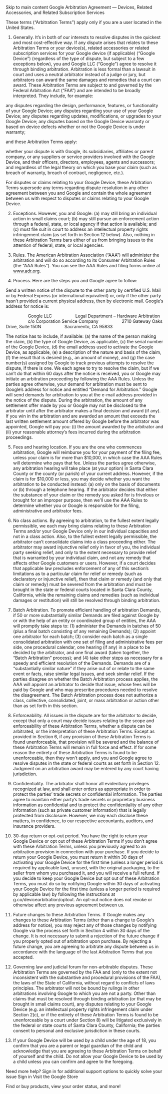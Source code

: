 Skip to main content
Google Arbitration Agreement — Devices, Related Accessories, and Related Subscription Services

These terms (“Arbitration Terms”) apply only if you are a user located in the United States. 

1. Generally. It’s in both of our interests to resolve disputes in the quickest and most cost-effective way. If any dispute arises that relates to these Arbitration Terms or your device(s), related accessories or related subscription services for your Google device (if applicable) (“Google Device”) (regardless of the type of dispute, but subject to a few exceptions below), you and Google LLC (“Google”) agree to resolve it through binding arbitration. Arbitration is less formal than a lawsuit in court and uses a neutral arbitrator instead of a judge or jury, but arbitrators can award the same damages and remedies that a court can award. These Arbitration Terms are subject to and governed by the Federal Arbitration Act (“FAA”) and are intended to be broadly interpreted. They include, for example:

any disputes regarding the design, performance, features, or functionality of your Google Device;
any disputes regarding your use of your Google Device;
any disputes regarding updates, modifications, or upgrades to your Google Device;
any disputes based on the Google Device warranty or based on device defects whether or not the Google Device is under warranty; 

and these Arbitration Terms apply:

whether your dispute is with Google, its subsidiaries, affiliates or parent company, or any suppliers or service providers involved with the Google Device, and their officers, directors, employees, agents and successors; and
regardless of the legal theory on which you base your claim (such as breach of warranty, breach of contract, negligence, etc.).

For disputes or claims relating to your Google Device, these Arbitration Terms supersede any terms regarding dispute resolution in any other agreement between you and Google and contain the whole agreement between us with respect to disputes or claims relating to your Google Device.

2. Exceptions. However, you and Google: (a) may still bring an individual action in small claims court; (b) may still pursue an enforcement action through a federal, state, or local agency if that action is available; and (c) must file suit in court to address an intellectual property rights infringement claim (as set forth in Section 12 below). Also, nothing in these Arbitration Terms bars either of us from bringing issues to the attention of federal, state, or local agencies.

3. Rules. The American Arbitration Association (“AAA”) will administer the arbitration and will do so according to its Consumer Arbitration Rules (the “AAA Rules”). You can see the AAA Rules and filing forms online at www.adr.org.

4. Process. Here are the steps you and Google agree to follow:

Send a written notice of the dispute to the other party by certified U.S. Mail or by Federal Express (or international equivalent) or, only if the other party hasn’t provided a current physical address, then by electronic mail. Google’s address for notice is:

                  Google LLC
                  Legal Department – Hardware Arbitration 
                  c/o Corporation Service Company
                  2710 Gateway Oaks Drive, Suite 150N
                  Sacramento, CA 95833

The notice has to include, if available: (a) the name of the person making the claim, (b) the type of Google Device, as applicable, (c) the serial number of the Google Device, (d) the email address used to activate the Google Device, as applicable, (e) a description of the nature and basis of the claim, (f) the result that is desired (e.g., an amount of money), and (g) the case number(s) assigned by Google to track previous attempts to resolve the dispute, if there is one.
We each agree to try to resolve the claim, but if we can’t do that within 60 days after the notice is received, you or Google may initiate an arbitration proceeding by following the AAA Rules. Unless the parties agree otherwise, your demand for arbitration must be sent to Google’s address for notice and entitled “Demand for Arbitration.” Google will send demands for arbitration to you at the e-mail address provided in the notice of the dispute.
During the arbitration, the amount of any settlement offer made by you or Google may not be disclosed to the arbitrator until after the arbitrator makes a final decision and award (if any).
If you win in the arbitration and are awarded an amount that exceeds the last written settlement amount offered by Google before the arbitrator was appointed, Google will pay you: (i) the amount awarded by the arbitrator and (ii) your reasonable attorney’s fees incurred during the arbitration proceedings.

5. Fees and hearing location. If you are the one who commences arbitration, Google will reimburse you for your payment of the filing fee, unless your claim is for more than $10,000, in which case the AAA Rules will determine who pays that fee. Unless the parties agree otherwise, any arbitration hearing will take place (at your option) in Santa Clara County or the county (or parish) of your current address. However, if the claim is for $10,000 or less, you may decide whether you want the arbitration to be conducted instead: (a) only on the basis of documents or (b) through a telephone hearing. If the arbitrator decides that either the substance of your claim or the remedy you asked for is frivolous or brought for an improper purpose, then we’ll use the AAA Rules to determine whether you or Google is responsible for the filing, administrative and arbitrator fees.

6. No class actions. By agreeing to arbitration, to the fullest extent legally permissible, we each may bring claims relating to these Arbitration Terms and/or your Google Device only in our individual capacities and not in a class action. Also, to the fullest extent legally permissible, the arbitrator can’t consolidate claims into a class proceeding either. The arbitrator may award injunctive relief only in favor of you, the individual party seeking relief, and only to the extent necessary to provide relief that is warranted by your individual claim, and not any remedy that affects other Google customers or users. However, if a court decides that applicable law precludes enforcement of any of this section’s limitations as to a particular claim for relief or remedy (such as declaratory or injunctive relief), then that claim or remedy (and only that claim or remedy) must be severed from the arbitration and must be brought in the state or federal courts located in Santa Clara County, California, while the remaining claims and remedies (such as individual damages or restitution) will still be resolved through binding arbitration.

7. Batch Arbitration. To promote efficient handling of arbitration Demands, if 50 or more substantially similar Demands are filed against Google by or with the help of an entity or coordinated group of entities, the AAA will promptly take steps to: (1) administer the Demands in batches of 50 (plus a final batch consisting of any remaining Demands); (2) appoint one arbitrator for each batch; (3) consider each batch as a single consolidated arbitration with one set of filing and administrative fees per side, one procedural calendar, one hearing (if any) in a place to be decided by the arbitrator, and one final award (taken together, the “Batch Arbitration” process); and (4) take other steps as necessary for a speedy and efficient resolution of the Demands. Demands are of a “substantially similar nature" if they arise out of or relate to the same event or facts, raise similar legal issues, and seek similar relief. If the parties disagree on whether the Batch Arbitration process applies, the AAA will appoint an arbitrator to decide that issue, whose fees will be paid by Google and who may prescribe procedures needed to resolve the disagreement. The Batch Arbitration process does not authorize a class, collective, consolidated, joint, or mass arbitration or action other than as set forth in this section.

8. Enforceability. All issues in the dispute are for the arbitrator to decide, except that only a court may decide issues relating to the scope and enforceability of these Arbitration Terms, whether a dispute can be arbitrated, or the interpretation of these Arbitration Terms. Except as provided in Section 6, if any provision of these Arbitration Terms is found unenforceable, that provision will be severed and the balance of these Arbitration Terms will remain in full force and effect. If for some reason the entirety of these Arbitration Terms is found to be unenforceable, then they won’t apply, and you and Google agree to resolve disputes in the state or federal courts as set forth in Section 12. Judgment on an arbitration award may be entered by any court having jurisdiction.

9. Confidentiality. The arbitrator shall honor all evidentiary privileges recognized at law, and shall enter orders as appropriate in order to protect the parties’ trade secrets or confidential information. The parties agree to maintain either party’s trade secrets or proprietary business information as confidential and to protect the confidentiality of any other information (such as private customer information) that is legally protected from disclosure. However, we may each disclose these matters, in confidence, to our respective accountants, auditors, and insurance providers.

10. 30-day return or opt-out period. You have the right to return your Google Device or opt out of these Arbitration Terms if you don’t agree with these Arbitration Terms, unless you previously agreed to an arbitration provision in connection with your purchase. If you decide to return your Google Device, you must return it within 30 days of activating your Google Device for the first time (unless a longer period is required by applicable law), unused, with the original packaging, to the seller from whom you purchased it, and you will receive a full refund. If you decide to keep your Google Device but opt out of these Arbitration Terms, you must do so by notifying Google within 30 days of activating your Google Device for the first time (unless a longer period is required by applicable law) by following the instructions at g.co/devicearbitration/optout. An opt-out notice does not revoke or otherwise affect any previous agreement between us.

11. Future changes to these Arbitration Terms. If Google makes any changes to these Arbitration Terms (other than a change to Google’s address for notice), you may reject any of those changes by notifying Google via the process set forth in Section 4 within 30 days of the change. It is not necessary to submit a rejection of the future change if you properly opted out of arbitration upon purchase. By rejecting a future change, you are agreeing to arbitrate any dispute between us in accordance with the language of the last Arbitration Terms that you accepted.

12. Governing law and judicial forum for non-arbitrable disputes. These Arbitration Terms are governed by the FAA and (only to the extent not inconsistent with the substantive and procedural provisions of the FAA), the laws of the State of California, without regard to conflicts of laws principles. The arbitrator will not be bound by rulings in other arbitrations involving Google to which you are not a party. Other than claims that must be resolved through binding arbitration (or that may be brought in small claims court), any disputes relating to your Google Device (e.g. an intellectual property rights infringement claim under Section 2(c), or if the entirety of these Arbitration Terms is found to be unenforceable by a court under Section 8) will be litigated exclusively in the federal or state courts of Santa Clara County, California; the parties consent to personal and exclusive jurisdiction in these courts.

13. If your Google Device will be used by a child under the age of 18, you confirm that you are a parent or legal guardian of the child and acknowledge that you are agreeing to these Arbitration Terms on behalf of yourself and the child. Do not allow your Google Device to be used by a child unless you can confirm and agree to the foregoing.

Need more help?
Sign in for additional support options to quickly solve your issue
Sign in
Visit the Google Store

Find or buy products, view your order status, and more!